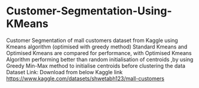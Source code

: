 # Customer-Segmentation-Using-KMeans
Customer Segmentation of mall customers dataset from Kaggle using Kmeans algorithm (optimised with greedy method)
Standard Kmeans and Optimised Kmeans are compared for performance, with Optimised Kmeans Algorithm performing better than random initialisation of centroids ,by using Greedy Min-Max method to initialise centroids before clustering the data 
Dataset Link: Download from below Kaggle link
https://www.kaggle.com/datasets/shwetabh123/mall-customers
